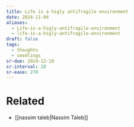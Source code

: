 ```yaml
---
title: Life is a higly antifragile environment
date: 2024-11-04
aliases:
  - Life-is-a-higly-antifragile-environment
  - life-is-a-higly-antifragile-environment
draft: false
tags:
  - thoughts
  - seedlings
sr-due: 2024-12-10
sr-interval: 28
sr-ease: 270
---
```

# Related

- [[nassim taleb|Nassim Taleb]]